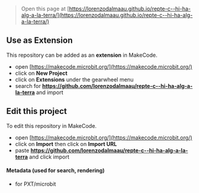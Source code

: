 
> Open this page at [https://lorenzodalmaau.github.io/repte-c--hi-ha-alg-a-la-terra/](https://lorenzodalmaau.github.io/repte-c--hi-ha-alg-a-la-terra/)

## Use as Extension

This repository can be added as an **extension** in MakeCode.

* open [https://makecode.microbit.org/](https://makecode.microbit.org/)
* click on **New Project**
* click on **Extensions** under the gearwheel menu
* search for **https://github.com/lorenzodalmaau/repte-c--hi-ha-alg-a-la-terra** and import

## Edit this project

To edit this repository in MakeCode.

* open [https://makecode.microbit.org/](https://makecode.microbit.org/)
* click on **Import** then click on **Import URL**
* paste **https://github.com/lorenzodalmaau/repte-c--hi-ha-alg-a-la-terra** and click import

#### Metadata (used for search, rendering)

* for PXT/microbit
<script src="https://makecode.com/gh-pages-embed.js"></script><script>makeCodeRender("{{ site.makecode.home_url }}", "{{ site.github.owner_name }}/{{ site.github.repository_name }}");</script>
